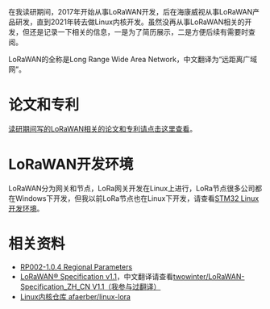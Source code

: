 在我读研期间，2017年开始从事LoRaWAN开发，后在海康威视从事LoRaWAN产品研发，直到2021年转去做Linux内核开发。虽然没再从事LoRaWAN相关的开发，但还是记录一下相关的信息，一是为了简历展示，二是方便后续有需要时查阅。

LoRaWAN的全称是Long Range Wide Area Network，中文翻译为“远距离广域网”。

# 论文和专利

[读研期间写的LoRaWAN相关的论文和专利请点击这里查看](https://chenxiaosong.com/patent-paper.html)。

# LoRaWAN开发环境

LoRaWAN分为网关和节点，LoRa网关开发在Linux上进行，LoRa节点很多公司都在Windows下开发，但我以前LoRa节点也在Linux下开发，请查看[STM32 Linux开发环境](https://chenxiaosong.com/src/lorawan/stm32-linux.html)。

# 相关资料

- [RP002-1.0.4 Regional Parameters](https://resources.lora-alliance.org/technical-specifications/rp002-1-0-4-regional-parameters)
- [LoRaWAN® Specification v1.1](https://resources.lora-alliance.org/technical-specifications/lorawan-specification-v1-1)，中文翻译请查看[twowinter/LoRaWAN-Specification_ZH_CN V1.1（我参与过翻译）](https://github.com/twowinter/LoRaWAN-Specification_ZH_CN/tree/V1.1)
- [Linux内核仓库 afaerber/linux-lora](https://git.kernel.org/pub/scm/linux/kernel/git/afaerber/linux-lora.git/)


